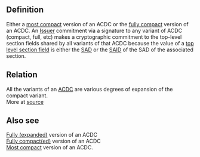 ## Definition
Either a [most compact](most-compact.md) version of an ACDC or the [fully compact](fully-compact.md) version of an ACDC. An [Issuer](issuer.md) commitment via a signature to any variant of ACDC (compact, full, etc) makes a cryptographic commitment to the top-level section fields shared by all variants of that ACDC because the value of a [top level section field](top-level-section.md) is either the [SAD](SAD.md) or the [SAID](SAID.md) of the SAD of the associated section.

## Relation
All the variants of an [ACDC](authentic-chained-data-container.md) are various degrees of expansion of the compact variant.\
More at [source](https://github.com/WebOfTrust/ietf-ipex/blob/main/draft-ssmith-ipex.md)

## Also see
[Fully (expanded)](fully-expanded.md) version of an ACDC\
[Fully compact(ed)](fully-compact.md) version of an ACDC\
[Most compact](most-compact.md) version of an ACDC.